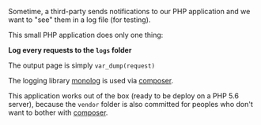 Sometime, a third-party sends notifications to our PHP application and we want to "see" them in a log file (for testing).

This small PHP application does only one thing:

**Log every requests to the `logs` folder**

The output page is simply `var_dump(request)`

The logging library [monolog](https://github.com/Seldaek/monolog) is used via [composer](https://getcomposer.org/).

This application works out of the box (ready to be deploy on a PHP 5.6 server), because the `vendor` folder is also committed for peoples who don't want to bother with [composer](https://getcomposer.org/).
